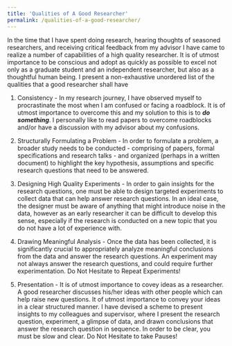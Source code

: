 ```yaml
---
title: 'Qualities of A Good Researcher'
permalink: /qualities-of-a-good-researcher/
---
```


In the time that I have spent doing research, hearing thoughts of seasoned researchers, and receiving critical feedback from my advisor I have came to realize a number of capabilities of a high quality researcher. It is of utmost importance to be conscious and adopt as quickly as possible to excel not only as a graduate student and an independent researcher, but also as a thoughtful human being. I present a non-exhaustive unordered list of the qualities that a good researcher shall have

1. Consistency - In my research journey, I have observed myself to procrastinate the most when I am confused or facing a roadblock. It is of utmost importance to overcome this and my solution to this is to ***do something***. I personally like to read papers to overcome roadblocks and/or have a discussion with my advisor about my confusions.

2. Structurally Formulating a Problem - In order to formulate a problem, a broader study needs to be conducted - comprising of papers, formal specifications and research talks - and organized (perhaps in a written document) to highlight the key hypothesis, assumptions and specific research questions that need to be answered. 

3. Designing High Quality Experiments - In order to gain insights for the research questions, one must be able to design targeted experiments to collect data that can help answer research questions. In an ideal case, the designer must be aware of anything that might introduce noise in the data, however as an early researcher it can be difficult to develop this sense, especially if the research is conducted on a new topic that you do not have a lot of experience with.

4. Drawing Meaningful Analysis - Once the data has been collected, it is significantly crucial to appropriately analyze meaningful conclusions from the data and answer the research questions. An experiment may not always answer the research questions, and could require further experimentation. Do Not Hesitate to Repeat Experiments!

5. Presentation - It is of utmost importance to covey ideas as a researcher. A good researcher discusses his/her ideas with other people which can help raise new questions. It of utmost importance to convey your ideas in a clear structured manner. I have devised a scheme to present insights to my colleagues and supervisor, where I present the research question, experiment, a glimpse of data, and drawn conclusions that answer the research question in sequence. In order to be clear, you must be slow and clear. Do Not Hesitate to take Pauses!




